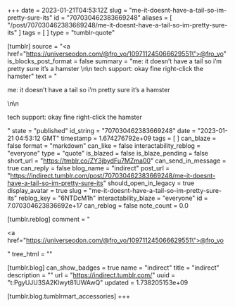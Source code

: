 +++
date = 2023-01-21T04:53:12Z
slug = "me-it-doesnt-have-a-tail-so-im-pretty-sure-its"
id = "707030462383669248"
aliases = [ "/post/707030462383669248/me-it-doesnt-have-a-tail-so-im-pretty-sure-its" ]
tags = [ ]
type = "tumblr-quote"

[tumblr]
source = "<a href=\"https://universeodon.com/@fro_vo/109711245066629551\">@fro_vo</a>"
is_blocks_post_format = false
summary = "me: it doesn’t have a tail so i’m pretty sure it’s a hamster \n\n tech support: okay fine right-click the hamster"
text = "<p>me: it doesn’t have a tail so i’m pretty sure it’s a hamster </p>\n\n<p>tech support: okay fine right-click the hamster</p>"
state = "published"
id_string = "707030462383669248"
date = "2023-01-21 04:53:12 GMT"
timestamp = 1.674276792e+09
tags = [ ]
can_blaze = false
format = "markdown"
can_like = false
interactability_reblog = "everyone"
type = "quote"
is_blazed = false
is_blaze_pending = false
short_url = "https://tmblr.co/ZY3jbydFu7MZma00"
can_send_in_message = true
can_reply = false
blog_name = "indirect"
post_url = "https://indirect.tumblr.com/post/707030462383669248/me-it-doesnt-have-a-tail-so-im-pretty-sure-its"
should_open_in_legacy = true
display_avatar = true
slug = "me-it-doesnt-have-a-tail-so-im-pretty-sure-its"
reblog_key = "6NTDcM1h"
interactability_blaze = "everyone"
id = 7.070304623836692e+17
can_reblog = false
note_count = 0.0

[tumblr.reblog]
comment = "<p><a href=\"https://universeodon.com/@fro_vo/109711245066629551\">@fro_vo</a></p>"
tree_html = ""

[tumblr.blog]
can_show_badges = true
name = "indirect"
title = "indirect"
description = ""
url = "https://indirect.tumblr.com/"
uuid = "t:PgyUJU3SA2Klwyt81UWAwQ"
updated = 1.738205153e+09

[tumblr.blog.tumblrmart_accessories]
+++
